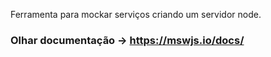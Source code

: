 Ferramenta para mockar serviços criando um servidor node.
### Olhar documentação -> https://mswjs.io/docs/